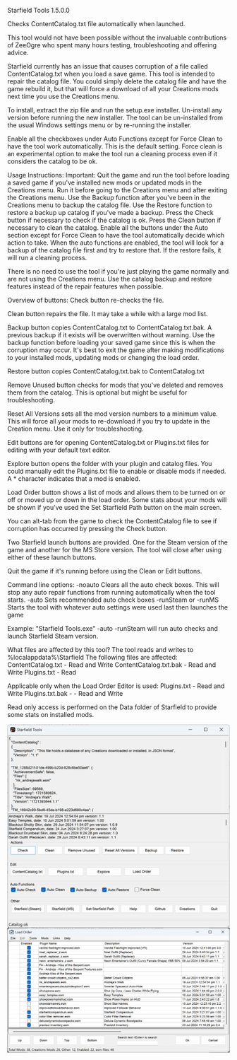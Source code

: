 Starfield Tools 1.5.0.0

Checks ContentCatalog.txt file automatically when launched.

This tool would not have been possible without the invaluable contributions of ZeeOgre who spent many hours testing, troubleshooting and offering advice.

Starfield currently has an issue that causes corruption of a file called ContentCatalog.txt when you load a save game.
This tool is intended to repair the catalog file. You could simply delete the catalog file and have the game rebuild it, but that will force a download of all your Creations mods next time you use the Creations menu.

To install, extract the zip file and run the setup.exe installer. Un-install any version before running the new installer.
The tool can be un-installed from the usual Windows settings menu or by re-running the installer.

Enable all the checkboxes under Auto Functions except for Force Clean to have the tool work automatically. This is the default setting.
Force clean is an experimental option to make the tool run a cleaning process even if it considers the catalog to be ok.

Usage Instructions:
Important: Quit the game and run the tool before loading a saved game if you've installed new mods or updated mods in the Creations menu.
Run it before going to the Creations menu and after exiting the Creations menu.
Use the Backup function after you've been in the Creations menu to backup the catalog file.
Use the Restore function to restore a backup up catalog if you've made a backup.
Press the Check button if necessary to check if the catalog is ok.
Press the Clean button if necessary to clean the catalog.
Enable all the buttons under the Auto section except for Force Clean to have the tool automatically decide which action to take.
When the auto functions are enabled, the tool will look for a backup of the catalog file first and try to restore that. If the restore fails, it will run a cleaning process.

There is no need to use the tool if you're just playing the game normally and are not using the Creations menu.
Use the catalog backup and restore features instead of the repair features when possible.

Overview of buttons:
Check button re-checks the file.

Clean button repairs the file. It may take a while with a large mod list.

Backup button copies ContentCatalog.txt to ContentCatalog.txt.bak. A previous backup if it exists will be overwritten without warning. Use the backup function before loading your saved game since this is when the corruption may occur. It's best to exit the game after making modifications to your installed mods, updating mods or changing the load order.

Restore button copies ContentCatalog.txt.bak to ContentCatalog.txt

Remove Unused button checks for mods that you've deleted and removes them from the catalog. This is optional but might be useful for troubleshooting.

Reset All Versions sets all the mod version numbers to a minimum value. This will force all your mods to re-download if you try to update in the Creation menu. Use it only for troubleshooting.

Edit buttons are for opening ContentCatalog.txt or Plugins.txt files for editing with your default text editor.

Explore button opens the folder with your plugin and catalog files. You could manually edit the Plugins.txt file to enable or disable mods if needed. A * character indicates that a mod is enabled.

Load Order button shows a list of mods and allows them to be turned on or off or moved up or down in the load order. Some stats about your mods will be shown if you've used the Set Starfield Path button on the main screen.

You can alt-tab from the game to check the ContentCatalog file to see if corruption has occurred by pressing the Check button.

Two Starfield launch buttons are provided. One for the Steam version of the game and another for the MS Store version. The tool will close after using either of these launch buttons.

Quit the game if it's running before using the Clean or Edit buttons.

Command line options:
-noauto Clears all the auto check boxes. This will stop any auto repair functions from running automatically when the tool starts.
-auto Sets recommended auto check boxes
-runSteam or -runMS Starts the tool with whatever auto settings were used last then launches the game

Example: "Starfield Tools.exe" -auto -runSteam will run auto checks and launch Starfield Steam version.

What files are affected by this tool?
The tool reads and writes to %localappdata%\Starfield
The following files are affected:
ContentCatalog.txt - Read and Write
ContentCatalog.txt.bak - Read and Write
Plugins.txt - Read

Applicable only when the Load Order Editor is used:
Plugins.txt - Read and Write
Plugins.txt.bak -  - Read and Write

Read only access is performed on the Data folder of Starfield to provide some stats on installed mods.

<div align="left">
    <img src="/Screenshot.png" align="left"</img> 
</div>
<p></p>
<div align="left">
    <img src="/Screenshot2.png" align="left"</img> 
</div>
